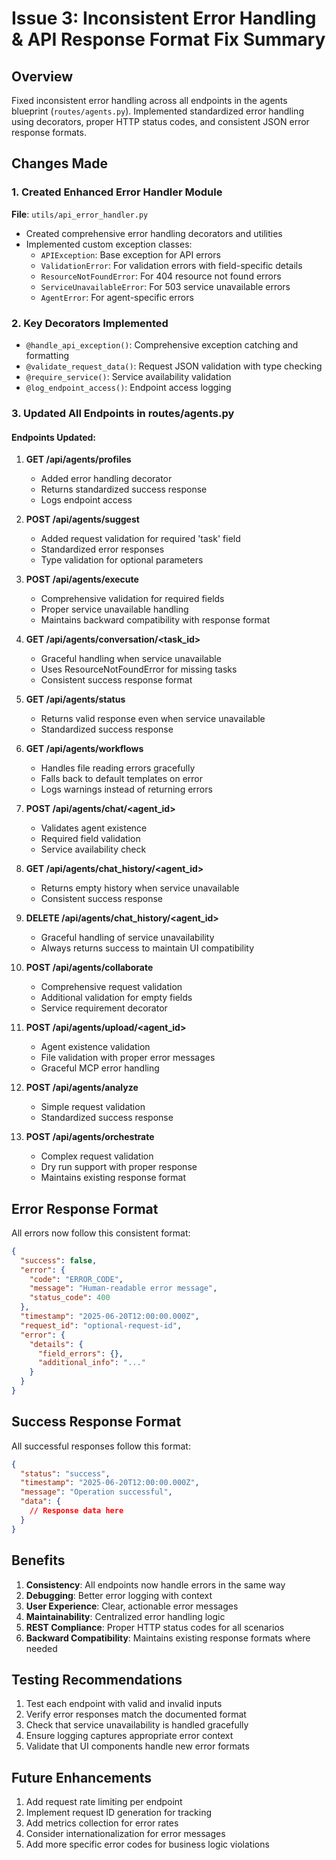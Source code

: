 # Issue 3: Inconsistent Error Handling & API Response Format Fix Summary

## Overview
Fixed inconsistent error handling across all endpoints in the agents blueprint (`routes/agents.py`). Implemented standardized error handling using decorators, proper HTTP status codes, and consistent JSON error response formats.

## Changes Made

### 1. Created Enhanced Error Handler Module
**File**: `utils/api_error_handler.py`
- Created comprehensive error handling decorators and utilities
- Implemented custom exception classes:
  - `APIException`: Base exception for API errors
  - `ValidationError`: For validation errors with field-specific details
  - `ResourceNotFoundError`: For 404 resource not found errors
  - `ServiceUnavailableError`: For 503 service unavailable errors
  - `AgentError`: For agent-specific errors

### 2. Key Decorators Implemented
- `@handle_api_exception()`: Comprehensive exception catching and formatting
- `@validate_request_data()`: Request JSON validation with type checking
- `@require_service()`: Service availability validation
- `@log_endpoint_access()`: Endpoint access logging

### 3. Updated All Endpoints in routes/agents.py

#### Endpoints Updated:
1. **GET /api/agents/profiles**
   - Added error handling decorator
   - Returns standardized success response
   - Logs endpoint access

2. **POST /api/agents/suggest**
   - Added request validation for required 'task' field
   - Standardized error responses
   - Type validation for optional parameters

3. **POST /api/agents/execute**
   - Comprehensive validation for required fields
   - Proper service unavailable handling
   - Maintains backward compatibility with response format

4. **GET /api/agents/conversation/<task_id>**
   - Graceful handling when service unavailable
   - Uses ResourceNotFoundError for missing tasks
   - Consistent success response format

5. **GET /api/agents/status**
   - Returns valid response even when service unavailable
   - Standardized success response

6. **GET /api/agents/workflows**
   - Handles file reading errors gracefully
   - Falls back to default templates on error
   - Logs warnings instead of returning errors

7. **POST /api/agents/chat/<agent_id>**
   - Validates agent existence
   - Required field validation
   - Service availability check

8. **GET /api/agents/chat_history/<agent_id>**
   - Returns empty history when service unavailable
   - Consistent success response

9. **DELETE /api/agents/chat_history/<agent_id>**
   - Graceful handling of service unavailability
   - Always returns success to maintain UI compatibility

10. **POST /api/agents/collaborate**
    - Comprehensive request validation
    - Additional validation for empty fields
    - Service requirement decorator

11. **POST /api/agents/upload/<agent_id>**
    - Agent existence validation
    - File validation with proper error messages
    - Graceful MCP error handling

12. **POST /api/agents/analyze**
    - Simple request validation
    - Standardized success response

13. **POST /api/agents/orchestrate**
    - Complex request validation
    - Dry run support with proper response
    - Maintains existing response format

## Error Response Format
All errors now follow this consistent format:
```json
{
  "success": false,
  "error": {
    "code": "ERROR_CODE",
    "message": "Human-readable error message",
    "status_code": 400
  },
  "timestamp": "2025-06-20T12:00:00.000Z",
  "request_id": "optional-request-id",
  "error": {
    "details": {
      "field_errors": {},
      "additional_info": "..."
    }
  }
}
```

## Success Response Format
All successful responses follow this format:
```json
{
  "status": "success",
  "timestamp": "2025-06-20T12:00:00.000Z",
  "message": "Operation successful",
  "data": {
    // Response data here
  }
}
```

## Benefits
1. **Consistency**: All endpoints now handle errors in the same way
2. **Debugging**: Better error logging with context
3. **User Experience**: Clear, actionable error messages
4. **Maintainability**: Centralized error handling logic
5. **REST Compliance**: Proper HTTP status codes for all scenarios
6. **Backward Compatibility**: Maintains existing response formats where needed

## Testing Recommendations
1. Test each endpoint with valid and invalid inputs
2. Verify error responses match the documented format
3. Check that service unavailability is handled gracefully
4. Ensure logging captures appropriate error context
5. Validate that UI components handle new error formats

## Future Enhancements
1. Add request rate limiting per endpoint
2. Implement request ID generation for tracking
3. Add metrics collection for error rates
4. Consider internationalization for error messages
5. Add more specific error codes for business logic violations
